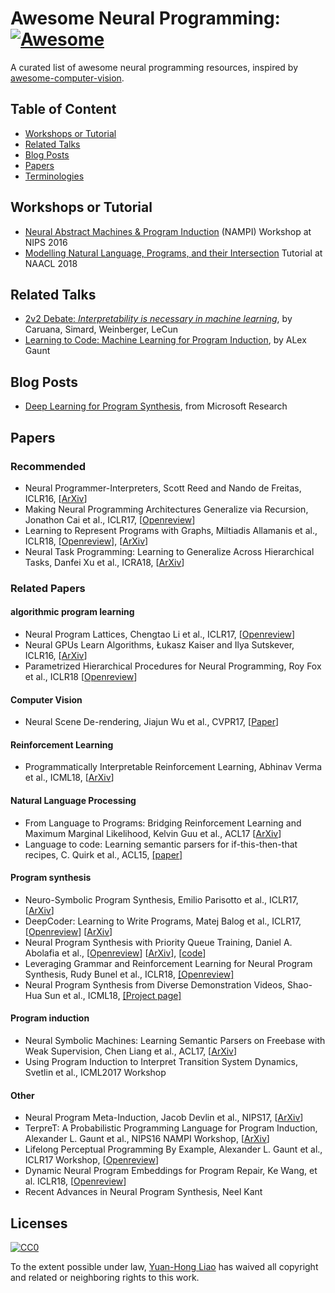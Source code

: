 # Awesome Neural Programming: [![Awesome](https://cdn.rawgit.com/sindresorhus/awesome/d7305f38d29fed78fa85652e3a63e154dd8e8829/media/badge.svg)](https://github.com/sindresorhus/awesome)
A curated list of awesome neural programming resources, inspired by [awesome-computer-vision](https://github.com/jbhuang0604/awesome-computer-vision).

## Table of Content
- [Workshops or Tutorial](https://github.com/andrewliao11/awesome-neural-programming/blob/master/README.md#workshops)
- [Related Talks](https://github.com/andrewliao11/awesome-neural-programming/blob/master/README.md#related-talks)
- [Blog Posts](https://github.com/andrewliao11/awesome-neural-programming/blob/master/README.md#blog-posts)
- [Papers](https://github.com/andrewliao11/awesome-neural-programming/blob/master/README.md#papers)
- [Terminologies]()

## Workshops or Tutorial
- [Neural Abstract Machines & Program Induction](https://uclmr.github.io/nampi/) (NAMPI) Workshop at NIPS 2016
- [Modelling Natural Language, Programs, and their Intersection](https://github.com/neubig/naacl18tutorial?utm_campaign=Revue%20newsletter&utm_medium=Newsletter&utm_source=NLP%20News) Tutorial at NAACL 2018

## Related Talks
- [2v2 Debate: *Interpretability is necessary in machine learning*](https://www.youtube.com/watch?v=2hW05ZfsUUo&t=198s), by Caruana, Simard, Weinberger, LeCun
- [Learning to Code: Machine Learning for Program Induction](https://www.youtube.com/watch?v=vzDuVhFMB9Q), by ALex Gaunt

## Blog Posts

- [Deep Learning for Program Synthesis](https://www.microsoft.com/en-us/research/blog/deep-learning-program-synthesis/), from Microsoft Research


## Papers

### Recommended
- Neural Programmer-Interpreters, Scott Reed and Nando de Freitas, ICLR16, [[ArXiv](https://arxiv.org/abs/1511.06279)]
- Making Neural Programming Architectures Generalize via Recursion, Jonathon Cai et al., ICLR17, [[Openreview](https://openreview.net/forum?id=BkbY4psgg)]
- Learning to Represent Programs with Graphs, Miltiadis Allamanis et al., ICLR18, [[Openreview](https://openreview.net/forum?id=BJOFETxR-)], [[ArXiv](https://arxiv.org/abs/1711.00740)]
- Neural Task Programming: Learning to Generalize Across Hierarchical Tasks, Danfei Xu et al., ICRA18, [[ArXiv](https://arxiv.org/abs/1710.01813)]

### Related Papers

#### algorithmic program learning
- Neural Program Lattices, Chengtao Li et al., ICLR17, [[Openreview](https://openreview.net/forum?id=HJjiFK5gx)]
- Neural GPUs Learn Algorithms, Łukasz Kaiser and Ilya Sutskever, ICLR16, [[ArXiv](https://arxiv.org/abs/1511.08228)]
- Parametrized Hierarchical Procedures for Neural Programming, Roy Fox et al., ICLR18 [[Openreview](https://openreview.net/forum?id=rJl63fZRb)]

#### Computer Vision
- Neural Scene De-rendering, Jiajun Wu et al., CVPR17, [[Paper](http://nsd.csail.mit.edu/papers/nsd_cvpr.pdf)]

#### Reinforcement Learning
- Programmatically Interpretable Reinforcement Learning, Abhinav Verma et al., ICML18, [[ArXiv](https://arxiv.org/abs/1804.02477)]


#### Natural Language Processing
- From Language to Programs: Bridging Reinforcement Learning and Maximum Marginal Likelihood, Kelvin Guu et al., ACL17 [[ArXiv](https://arxiv.org/abs/1704.07926)]
- Language to code: Learning semantic parsers for if-this-then-that recipes, C. Quirk et al., ACL15, [[paper]](http://www.aclweb.org/anthology/P15-1085)

#### Program synthesis
- Neuro-Symbolic Program Synthesis, Emilio Parisotto et al., ICLR17, [[ArXiv](https://arxiv.org/abs/1611.01855)]
- DeepCoder: Learning to Write Programs, Matej Balog et al., ICLR17, [[Openreview](https://openreview.net/forum?id=ByldLrqlx)] [[ArXiv](https://arxiv.org/abs/1611.01989)]
- Neural Program Synthesis with Priority Queue Training, Daniel A. Abolafia et al., [[Openreview](https://openreview.net/forum?id=r1AoGNlC-)] [[ArXiv](https://arxiv.org/abs/1801.03526)], [[code](https://github.com/tensorflow/models/tree/master/research/brain_coder)]
- Leveraging Grammar and Reinforcement Learning for Neural Program Synthesis, Rudy Bunel et al., ICLR18, [[Openreview]](https://openreview.net/forum?id=H1Xw62kRZ)
- Neural Program Synthesis from Diverse Demonstration Videos, Shao-Hua Sun et al., ICML18, [[Project page]](https://shaohua0116.github.io/demo2program/)

#### Program induction
- Neural Symbolic Machines: Learning Semantic Parsers on Freebase with Weak Supervision, Chen Liang et al., ACL17, [[ArXiv](https://arxiv.org/abs/1611.00020)]
- Using Program Induction to Interpret Transition System Dynamics, Svetlin et al., ICML2017 Workshop


#### Other
- Neural Program Meta-Induction, Jacob Devlin et al., NIPS17, [[ArXiv](https://arxiv.org/abs/1710.04157)]
- TerpreT: A Probabilistic Programming Language for Program Induction, Alexander L. Gaunt et al., NIPS16 NAMPI Workshop, [[ArXiv](https://arxiv.org/abs/1608.04428)]
- Lifelong Perceptual Programming By Example, Alexander L. Gaunt et al., ICLR17 Workshop, [[Openreview](https://openreview.net/forum?id=HJStZKqel)]
- Dynamic Neural Program Embeddings for Program Repair, Ke Wang, et al. ICLR18, [[Openreview](https://openreview.net/forum?id=BJuWrGW0Z)]
- Recent Advances in Neural Program Synthesis, Neel Kant


## Licenses
[![CC0](http://i.creativecommons.org/p/zero/1.0/88x31.png)](http://creativecommons.org/publicdomain/zero/1.0/)

To the extent possible under law, [Yuan-Hong Liao](https://andrewliao11.github.io) has waived all copyright and related or neighboring rights to this work.

